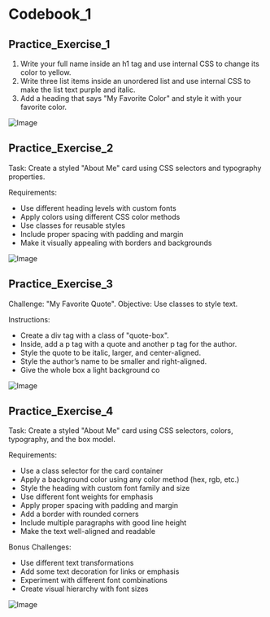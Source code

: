 # Codebook_1

## Practice_Exercise_1

1. Write your full name inside an h1 tag and use internal CSS to change its color to yellow.  
2. Write three list items inside an unordered list and use internal CSS to make the list text purple and italic.  
3. Add a heading that says "My Favorite Color" and style it with your favorite color.

![Image](https://github.com/user-attachments/assets/70c629ee-3d27-4533-a392-d8bdac5a84d5)



## Practice_Exercise_2

Task: Create a styled "About Me" card using CSS selectors and typography properties.

Requirements:
- Use different heading levels with custom fonts
- Apply colors using different CSS color methods
- Use classes for reusable styles
- Include proper spacing with padding and margin
- Make it visually appealing with borders and backgrounds

![Image](https://github.com/user-attachments/assets/ab9d7b93-0d4f-467d-9a86-442a6a32466f)



## Practice_Exercise_3

Challenge: "My Favorite Quote".
Objective: Use classes to style text.  

Instructions:
- Create a div tag with a class of "quote-box".  
- Inside, add a p tag with a quote and another p tag for the author.  
- Style the quote to be italic, larger, and center-aligned.  
- Style the author’s name to be smaller and right-aligned.  
- Give the whole box a light background co

![Image](https://github.com/user-attachments/assets/be652ee7-9d38-4700-8e3a-97c297334d5a)


## Practice_Exercise_4

Task: Create a styled "About Me" card using CSS selectors, colors, typography, and the box model.

Requirements:
- Use a class selector for the card container
- Apply a background color using any color method (hex, rgb, etc.)
- Style the heading with custom font family and size
- Use different font weights for emphasis
- Apply proper spacing with padding and margin
- Add a border with rounded corners
- Include multiple paragraphs with good line height
- Make the text well-aligned and readable

Bonus Challenges:
- Use different text transformations
- Add some text decoration for links or emphasis
- Experiment with different font combinations
- Create visual hierarchy with font sizes

![Image](https://github.com/user-attachments/assets/62226d2d-b1af-4ba6-998f-86c6ff7cdeb2)
